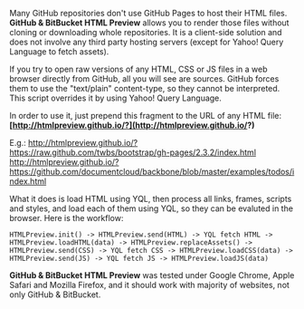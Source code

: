 Many GitHub repositories don't use GitHub Pages to host their HTML files. **GitHub & BitBucket HTML Preview** allows you to render those files without cloning or downloading whole repositories. It is a  client-side solution and does not involve any third party hosting servers (except for Yahoo! Query Language to fetch assets).

If you try to open raw versions of any HTML, CSS or JS files in a web browser directly from GitHub, all you will see are sources. GitHub forces them to use the "text/plain" content-type, so they cannot be interpreted. This script overrides it by using Yahoo! Query Language.

In order to use it, just prepend this fragment to the URL of any HTML file: **[http://htmlpreview.github.io/?](http://htmlpreview.github.io/?)**

E.g.:
http://htmlpreview.github.io/?https://raw.github.com/twbs/bootstrap/gh-pages/2.3.2/index.html
http://htmlpreview.github.io/?https://github.com/documentcloud/backbone/blob/master/examples/todos/index.html

What it does is load HTML using YQL, then process all links, frames, scripts and styles, and load each of them using YQL, so they can be evaluted in the browser. Here is the workflow:
```
HTMLPreview.init() -> HTMLPreview.send(HTML) -> YQL fetch HTML -> HTMLPreview.loadHTML(data) -> HTMLPreview.replaceAssets() -> HTMLPreview.send(CSS) -> YQL fetch CSS -> HTMLPreview.loadCSS(data) -> HTMLPreview.send(JS) -> YQL fetch JS -> HTMLPreview.loadJS(data)
```

**GitHub & BitBucket HTML Preview** was tested under Google Chrome, Apple Safari and Mozilla Firefox, and it should work with majority of websites, not only GitHub & BitBucket.